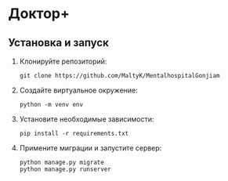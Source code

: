 # Доктор+

## Установка и запуск

1. Клонируйте репозиторий:
    ```
    git clone https://github.com/MaltyK/MentalhospitalGonjiam
    ```
2. Создайте виртуальное окружение:
    ```
    python -m venv env
    ```
3. Установите необходимые зависимости:
    ```
    pip install -r requirements.txt
    ```
4. Примените миграции и запустите сервер:
    ```
    python manage.py migrate
    python manage.py runserver
    ```
